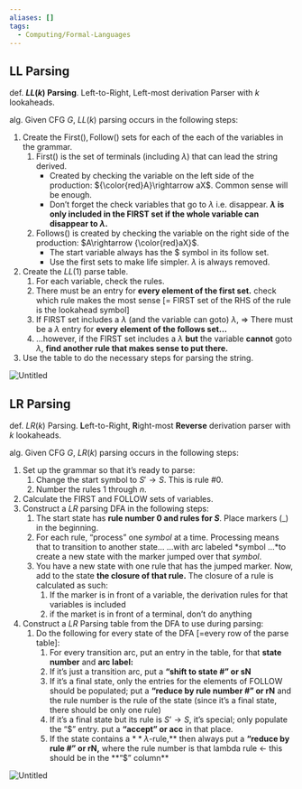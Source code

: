 ```yaml
---
aliases: []
tags:
  - Computing/Formal-Languages
---
```

## LL Parsing

def. **$LL(k)$ Parsing**. Left-to-Right, Left-most derivation Parser with $k$ lookaheads.

alg. Given CFG $G$, $LL(k)$ parsing occurs in the following steps:

1. Create the $\text{First}(),\text{Follow}()$ sets for each of the each of the variables in the grammar.
   1. $\text{First}()$ is the set of terminals (including $\lambda$) that can lead the string derived.
      - Created by checking the variable on the left side of the production: ${\color{red}A}\rightarrow aX$.
        Common sense will be enough.
      - Don’t forget the check variables that go to $\lambda$ i.e. disappear. **$\lambda$ is only included in the FIRST set if the whole variable can disappear to $\lambda$.**
   2. $\text{Follows}()$ is created by checking the variable on the right side of the production: $A\rightarrow {\color{red}aX}$.
      - The start variable always has the $\$$ symbol in its follow set.
      - Use the first sets to make life simpler. $\lambda$ is always removed.
2. Create the $LL(1)$ parse table.
   1. For each variable, check the rules.
   2. There must be an entry for **every element of the first set.** check which rule makes the most sense [= FIRST set of the RHS of the rule is the lookahead symbol]
   3. If FIRST set includes a $\lambda$ (and the variable can goto) $\lambda$, ⇒ There must be a $\lambda$ entry for **every element of the follows set…**
   4. …however, if the FIRST set includes a $\lambda$ **but** the variable **cannot** goto $\lambda$, **find another rule that makes sense to put there.**
3. Use the table to do the necessary steps for parsing the string.

![Untitled](Untitled%203%201.png)

## LR Parsing

def. $LR(k)$ Parsing. **L**eft-to-Right, **R**ight-most **Reverse** derivation parser with $k$ lookaheads.

alg. Given CFG $G$, $LR(k)$ parsing occurs in the following steps:

1. Set up the grammar so that it’s ready to parse:
   1. Change the start symbol to $S'\rightarrow S$. This is rule #0.
   2. Number the rules $1$ through $n$.
2. Calculate the FIRST and FOLLOW sets of variables.
3. Construct a $LR$ parsing DFA in the following steps:
   1. The start state has **rule number 0 and rules for $S$**. Place markers ($\_$) in the beginning.
   2. For each rule, “process” one _symbol_ at a time.
      Processing means that to transition to another state…
      …with arc labeled *symbol
      …*to create a new state with the marker jumped over that _symbol_.
   3. You have a new state with one rule that has the jumped marker. Now, add to the state **the closure of that rule.** The closure of a rule is calculated as such:
      1. If the marker is in front of a variable, the derivation rules for that variables is included
      2. if the market is in front of a terminal, don’t do anything
4. Construct a $LR$ Parsing table from the DFA to use during parsing:
   1. Do the following for every state of the DFA [=every row of the parse table]:
      1. For every transition arc, put an entry in the table, for that **state number** and **arc label:**
      2. If it’s just a transition arc, put a **“shift to state #” or sN**
      3. If it’s a final state, only the entries for the elements of FOLLOW should be populated;
         put a **“reduce by rule number #” or rN** and the rule number is the rule of the state (since it’s a final state, there should be only one rule)
      4. If it’s a final state but its rule is $S’\rightarrow S$, it’s special; only populate the “$” entry.
         put a **“accept” or acc** in that place.
      5. If the state contains a $**\lambda$-rule,** then always put a **“reduce by rule #” or rN,** where the rule number is that lambda rule ← this should be in the **“$” column\*\*

![Untitled](Untitled%204.png)
